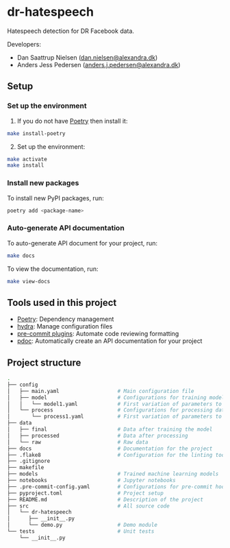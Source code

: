 # dr-hatespeech

Hatespeech detection for DR Facebook data.

Developers:

- Dan Saattrup Nielsen (dan.nielsen@alexandra.dk)
- Anders Jess Pedersen (anders.j.pedersen@alexandra.dk)


## Setup

### Set up the environment
1. If you do not have [Poetry](https://python-poetry.org/docs/#installation) then
   install it:
```bash
make install-poetry
```
2. Set up the environment:
```bash
make activate
make install
```

### Install new packages
To install new PyPI packages, run:
```bash
poetry add <package-name>
```

### Auto-generate API documentation

To auto-generate API document for your project, run:

```bash
make docs
```

To view the documentation, run:

```bash
make view-docs
```

## Tools used in this project
* [Poetry](https://towardsdatascience.com/how-to-effortlessly-publish-your-python-package-to-pypi-using-poetry-44b305362f9f): Dependency management
* [hydra](https://hydra.cc/): Manage configuration files
* [pre-commit plugins](https://pre-commit.com/): Automate code reviewing formatting
* [pdoc](https://github.com/pdoc3/pdoc): Automatically create an API documentation for your project

## Project structure
```bash
.
├── config
│   ├── main.yaml                   # Main configuration file
│   ├── model                       # Configurations for training model
│   │   └── model1.yaml             # First variation of parameters to train model
│   └── process                     # Configurations for processing data
│       └── process1.yaml           # First variation of parameters to process data
├── data
│   ├── final                       # Data after training the model
│   ├── processed                   # Data after processing
│   └── raw                         # Raw data
├── docs                            # Documentation for the project
├── .flake8                         # Configuration for the linting tool flake8
├── .gitignore
├── makefile
├── models                          # Trained machine learning models
├── notebooks                       # Jupyter notebooks
├── .pre-commit-config.yaml         # Configurations for pre-commit hook
├── pyproject.toml                  # Project setup
├── README.md                       # Description of the project
├── src                             # All source code
│   └── dr-hatespeech
│      ├── __init__.py
│      └── demo.py                  # Demo module
└── tests                           # Unit tests
    └── __init__.py
```
